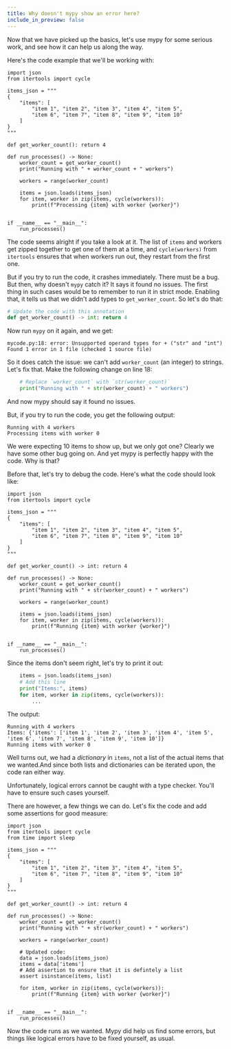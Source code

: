 ```yaml
---
title: Why doesn't mypy show an error here?
include_in_preview: false
---
```


Now that we have picked up the basics, let's use mypy for some serious work, and
see how it can help us along the way.

Here's the code example that we'll be working with:

```{.python .example}
import json
from itertools import cycle

items_json = """
{
    "items": [
        "item 1", "item 2", "item 3", "item 4", "item 5",
        "item 6", "item 7", "item 8", "item 9", "item 10"
    ]
}
"""

def get_worker_count(): return 4

def run_processes() -> None:
    worker_count = get_worker_count()
    print("Running with " + worker_count + " workers")

    workers = range(worker_count)

    items = json.loads(items_json)
    for item, worker in zip(items, cycle(workers)):
        print(f"Processing {item} with worker {worker}")


if __name__ == "__main__":
    run_processes()
```

The code seems alright if you take a look at it. The list of `items` and workers
get zipped together to get one of them at a time, and `cycle(workers)` from
`itertools` ensures that when workers run out, they restart from the first one.

But if you try to run the code, it crashes immediately. There must be a bug. But
then, why doesn't `mypy` catch it? It says it found no issues. The first thing
in such cases would be to remember to run it in strict mode. Enabling that, it
tells us that we didn't add types to `get_worker_count`. So let's do that:

```python
# Update the code with this annotation
def get_worker_count() -> int: return 4
```

Now run `mypy` on it again, and we get:

```console
mycode.py:18: error: Unsupported operand types for + ("str" and "int")
Found 1 error in 1 file (checked 1 source file)
```

So it does catch the issue: we can't add `worker_count` (an integer) to strings.
Let's fix that. Make the following change on line 18:

```python
    # Replace `worker_count` with `str(worker_count)`
    print("Running with " + str(worker_count) + " workers")
```

And now mypy should say it found no issues.

But, if you try to run the code, you get the following output:

```console
Running with 4 workers
Processing items with worker 0
```

We were expecting 10 items to show up, but we only got one? Clearly we have some
other bug going on. And yet mypy is perfectly happy with the code. Why is that?

Before that, let's try to debug the code. Here's what the code should look like:

```{.python .example .mypy-strict}
import json
from itertools import cycle

items_json = """
{
    "items": [
        "item 1", "item 2", "item 3", "item 4", "item 5",
        "item 6", "item 7", "item 8", "item 9", "item 10"
    ]
}
"""

def get_worker_count() -> int: return 4

def run_processes() -> None:
    worker_count = get_worker_count()
    print("Running with " + str(worker_count) + " workers")

    workers = range(worker_count)

    items = json.loads(items_json)
    for item, worker in zip(items, cycle(workers)):
        print(f"Running {item} with worker {worker}")


if __name__ == "__main__":
    run_processes()
```

Since the items don't seem right, let's try to print it out:

```python
    items = json.loads(items_json)
    # Add this line
    print("Items:", items)
    for item, worker in zip(items, cycle(workers)):
        ...
```

The output:

```console
Running with 4 workers
Items: {'items': ['item 1', 'item 2', 'item 3', 'item 4', 'item 5', 'item 6', 'item 7', 'item 8', 'item 9', 'item 10']}
Running items with worker 0
```

Well turns out, we had a _dictionary_ in `items`, not a list of the actual items
that we wanted.And since both lists and dictionaries can be iterated upon, the
code ran either way.

Unfortunately, logical errors cannot be caught with a type checker. You'll have
to ensure such cases yourself.

There are however, a few things we can do. Let's fix the code and add some
assertions for good measure:

```{.python .example .mypy-strict}
import json
from itertools import cycle
from time import sleep

items_json = """
{
    "items": [
        "item 1", "item 2", "item 3", "item 4", "item 5",
        "item 6", "item 7", "item 8", "item 9", "item 10"
    ]
}
"""

def get_worker_count() -> int: return 4

def run_processes() -> None:
    worker_count = get_worker_count()
    print("Running with " + str(worker_count) + " workers")

    workers = range(worker_count)

    # Updated code:
    data = json.loads(items_json)
    items = data['items']
    # Add assertion to ensure that it is defintely a list
    assert isinstance(items, list)

    for item, worker in zip(items, cycle(workers)):
        print(f"Running {item} with worker {worker}")


if __name__ == "__main__":
    run_processes()
```

Now the code runs as we wanted. Mypy did help us find some errors, but things
like logical errors have to be fixed yourself, as usual.
